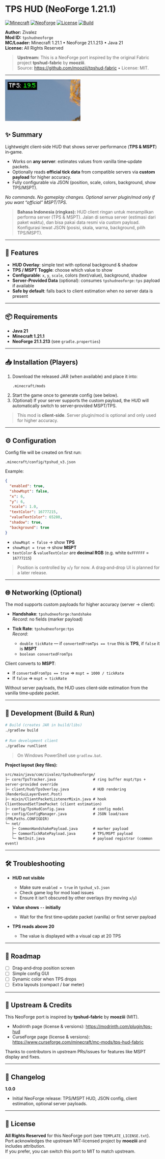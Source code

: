 # TPS HUD (NeoForge 1.21.1)

[![Minecraft](https://img.shields.io/badge/Minecraft-1.21.1-green.svg)](https://minecraft.net)
[![NeoForge](https://img.shields.io/badge/NeoForge-21.1.213-orange.svg)](https://neoforged.net)
[![License](https://img.shields.io/badge/License-MIT-yellow.svg)](LICENSE)
[![Build](https://github.com/Zivalez/tpshud-neoforge/actions/workflows/build.yml/badge.svg)](https://github.com/Zivalez/tpshud-neoforge/actions/workflows/build.yml)

**Author:** Zivalez  
**Mod ID:** `tpshudneoforge`  
**MC/Loader:** Minecraft 1.21.1 • NeoForge 21.1.213 • Java 21  
**License:** All Rights Reserved

> **Upstream:** This is a NeoForge port inspired by the original Fabric project **tpshud-fabric** by **mooziii**.  
> Source: https://github.com/mooziii/tpshud-fabric • License: MIT.

---

![TPS HUD – default](docs/screenshots/TPSHUD.jpg)

## ✨ Summary

Lightweight client‑side HUD that shows server performance (**TPS & MSPT**) in‑game.

- Works on **any server**: estimates values from vanilla time‑update packets.
- Optionally reads **official tick data** from compatible servers via **custom payload** for higher accuracy.
- Fully configurable via JSON (position, scale, colors, background, show TPS/MSPT).

_No commands. No gameplay changes. Optional server plugin/mod only if you want “official” MSPT/TPS._

> **Bahasa Indonesia (ringkas):** HUD client ringan untuk menampilkan performa server (TPS & MSPT). Jalan di semua server (estimasi dari paket waktu), dan bisa pakai data resmi via custom payload. Konfigurasi lewat JSON (posisi, skala, warna, background, pilih TPS/MSPT).

---

## 🧩 Features

- **HUD Overlay**: simple text with optional background & shadow  
- **TPS / MSPT Toggle**: choose which value to show  
- **Configurable**: `x`, `y`, `scale`, colors (text/value), background, shadow  
- **Server‑Provided Data** (optional): consumes `tpshudneoforge:tps` payload if available  
- **Safe by default**: falls back to client estimation when no server data is present

---

## 📦 Requirements

- **Java 21**
- **Minecraft 1.21.1**
- **NeoForge 21.1.213** (see `gradle.properties`)

---

## 📥 Installation (Players)

1. Download the released JAR (when available) and place it into:  
   ```
   .minecraft/mods
   ```
2. Start the game once to generate config (see below).  
3. (Optional) If your server supports the custom payload, the HUD will automatically switch to server‑provided MSPT/TPS.

> This mod is **client‑side**. Server plugin/mod is optional and only used for higher accuracy.

---

## ⚙️ Configuration

Config file will be created on first run:

```
.minecraft/config/tpshud_v3.json
```

Example:
```json
{
  "enabled": true,
  "showMspt": false,
  "x": 6,
  "y": 6,
  "scale": 1.0,
  "textColor": 16777215,
  "valueTextColor": 65280,
  "shadow": true,
  "background": true
}
```

- `showMspt = false` → show **TPS**  
- `showMspt = true`  → show **MSPT**  
- `textColor` & `valueTextColor` are **decimal RGB** (e.g. white `0xFFFFFF` = `16777215`)

> Position is controlled by `x`/`y` for now. A drag‑and‑drop UI is planned for a later release.

---

## 🌐 Networking (Optional)

The mod supports custom payloads for higher accuracy (server → client):

- **Handshake**: `tpshudneoforge:handshake`  
  _Record_: no fields (marker payload)

- **Tick Rate**: `tpshudneoforge:tps`  
  _Record_:  
  - `double tickRate` — if `convertedFromTps == true` this is **TPS**, if `false` it is **MSPT**  
  - `boolean convertedFromTps`

Client converts to **MSPT**:
- If `convertedFromTps == true` ⇒ `mspt = 1000 / tickRate`  
- If `false` ⇒ `mspt = tickRate`

Without server payloads, the HUD uses client‑side estimation from the vanilla time‑update packet.

---

## 🧪 Development (Build & Run)

```bash
# Build (creates JAR in build/libs)
./gradlew build

# Run development client
./gradlew runClient
```

> On Windows PowerShell use `gradlew.bat`.

**Project layout (key files):**
```
src/main/java/com/zivalez/tpshudneoforge/
├─ core/TpsTracker.java                 # ring buffer mspt/tps + server-provided override
├─ client/hud/TpsOverlay.java           # HUD rendering (RenderGuiLayerEvent.Post)
├─ mixin/ClientPacketListenerMixin.java # hook ClientboundSetTimePacket (client estimation)
├─ config/TpsHudConfig.java             # config model
├─ config/ConfigManager.java            # JSON load/save (FMLPaths.CONFIGDIR)
└─ net/
   ├─ CommonHandshakePayload.java       # marker payload
   ├─ CommonTickRatePayload.java        # TPS/MSPT payload
   └─ NetInit.java                      # payload registrar (common event)
```

---

## 🛠️ Troubleshooting

- **HUD not visible**  
  - Make sure `enabled = true` in `tpshud_v3.json`  
  - Check game log for mod load issues  
  - Ensure it isn’t obscured by other overlays (try moving `x`/`y`)

- **Value shows `--` initially**  
  - Wait for the first time‑update packet (vanilla) or first server payload

- **TPS reads above 20**  
  - The value is displayed with a visual cap at 20 TPS

---

## 🧭 Roadmap

- [ ] Drag‑and‑drop position screen
- [ ] Simple config GUI
- [ ] Dynamic color when TPS drops
- [ ] Extra layouts (compact / bar meter)

---

## 🙏 Upstream & Credits

This NeoForge port is inspired by **tpshud-fabric** by **mooziii** (MIT).  
- Modrinth page (license & versions): https://modrinth.com/plugin/tps-hud  
- CurseForge page (license & versions): https://www.curseforge.com/minecraft/mc-mods/tps-hud-fabric

Thanks to contributors in upstream PRs/issues for features like MSPT display and fixes.

---

## 📝 Changelog

**1.0.0**
- Initial NeoForge release: TPS/MSPT HUD, JSON config, client estimation, optional server payloads.

---

## 📄 License

**All Rights Reserved** for this NeoForge port (see `TEMPLATE_LICENSE.txt`).  
Port acknowledges the upstream MIT‑licensed project by **mooziii** and includes attribution.  
If you prefer, you can switch this port to MIT to match upstream.
